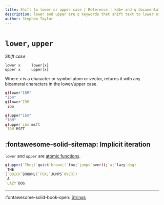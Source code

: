 ```yaml
---
title: Shift to lower or upper case | Reference | kdb+ and q documentation
description: lower and upper are q keywords that shift text to lower or upper case respectively.
author: Stephen Taylor
---
```

# `lower`, `upper`

_Shift case_



```syntax
lower x     lower[x]
upper x     upper[x]
```

Where `x` is a character or symbol atom or vector, returns it with any bicameral characters in the lower/upper case.


```q
q)lower"IBM"
"ibm"
q)lower`IBM
`ibm

q)upper"ibm"
"IBM"
q)upper`ibm`msft
`IBM`MSFT
```

## :fontawesome-solid-sitemap: Implicit iteration

`lower` and `upper` are [atomic functions](../basics/atomic.md).

```q
q)upper(`The;(`quick`brown;(`fox;`jumps`over));`a;`lazy`dog)
`THE
(`QUICK`BROWN;(`FOX;`JUMPS`OVER))
`A
`LAZY`DOG
```

----
:fontawesome-solid-book-open:
[Strings](../basics/by-topic.md#strings)
